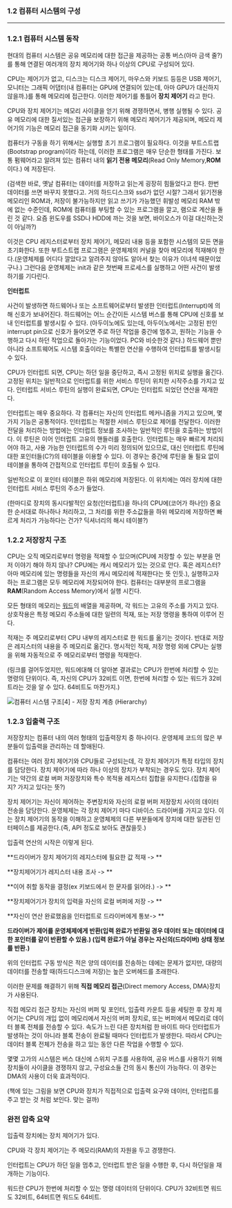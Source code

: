 ### 1.2 컴퓨터 시스템의 구성

-------



### 1.2.1 컴퓨터 시스템 동작

현대의 컴퓨터 시스템은 공유 메모리에 대한 접근을 제공하는 공통 버스(아마 금색 줄?)를 통해 연결된 여러개의 장치 제어기와 하나 이상의 CPU로 구성되어 있다.

CPU는 제어기가 없고, 디스크는 디스크 제어기, 마우스와 키보드 등등은 USB 제어기, 모니터는 그래픽 어댑터(내 컴퓨터는 GPU에 연결되어 있는데, 아마 GPU가 대신하지 않을까.)를 통해 메모리에 접근한다. 이러한 제어기를 통틀어 **장치 제어기** 라고 한다.

CPU와 장치 제어기는 메모리 사이클을 얻기 위해 경쟁하면서, 병행 실행될 수 있다. 공유 메모리에 대한 질서있는 접근을 보장하기 위해 메모리 제어기가 제공되며, 메모리 제어기의 기능은 메모리 접근을 동기화 시키는 일이다.

컴퓨터가 구동을 하기 위해서는 실행할 초기 프로그램이 필요하다. 이것을 부트스트랩(Bootstrap program)이라 하는데, 이러한 프로그램은 매우 단순한 형태를 가진다. 보통 펌웨어라고 알려져 있는 컴퓨터 내의 **읽기 전용 메모리**(Read Only Memory,**ROM**이다.) 에 저장된다.

(검색한 바로, 옛날 컴퓨터는 데이터를 저장하고 읽는게 굉장히 힘들었다고 한다. 한번 데이터를 쓰면 바꾸지 못했다고. 거의 하드디스크와 ssd가 없던 시절? 그래서 읽기전용 메모리인 ROM과, 저장이 불가능하지만 읽고 쓰기가 가능했던 휘발성 메모리 RAM 밖에 없는 수준인데, ROM에 컴퓨터를 부팅할 수 있는 프로그램을 깔고, 램으로 계산을 돌린 것 같다. 요즘 윈도우를 SSD나 HDD에 까는 것을 보면, 바이오스가 이걸 대신하는것이 아닐까?)

이것은 CPU 레지스터로부터 장치 제어기, 메모리 내용 등을 포함한 시스템의 모든 면을 초기화한다.  또한 부트스트랩 프로그램은 운영체제의 커널을 찾아 메모리에 적재해야 한다.(운영체제를 어디다 깔았다고 알려주지 않아도 알아서 찾는 이유가 이녀셕 때문이었구나.) 그런다음 운영체제는 init과 같은 첫번째 프로세스를 실행하고 어떤 사건이 발생하기를 기다린다.



**인터럽트**

사건이 발생하면 하드웨어나 또는 소프트웨어로부터 발생한 인터럽트(Interrupt)에 의해 신호가 보내어진다. 하드웨어는 어느 순간이든 시스템 버스를 통해 CPU에 신호를 보내 인터럽트를 발생시킬 수 있다. (아두이노에도 있는데, 아두이노에서는 고정된 핀인 interrupt pin으로 신호가 들어오면 주로 하던 작업을 중간에 멈추고, 원하는 기능을 수행하고 다시 하던 작업으로 돌아가는 기능이었다. PC와 비슷한것 같다.) 하드웨어 뿐만 아니라 소프트웨어도 시스템 호출이라는 특별한 연산을 수행하여 인터럽트를 발생시킬 수 있다.



CPU가 인터럽트 되면, CPU는 하던 일을 중단하고, 즉시 고정된 위치로 실행을 옮긴다. 고정된 위치는 일반적으로 인터럽트를 위한 서비스 루틴이 위치한 시작주소를 가지고 있다. 인터럽트 서비스 루틴의 실행이 완료되면, CPU는 인터럽트 되었던 연산을 재개한다.

인터럽트는 매우 중요하다. 각 컴퓨터는 자신의 인터럽트 메커니즘을 가지고 있으며, 몇가지 기능은 공통적이다. 인터럽트는 적절한 서비스 루틴으로 제어를 전달한다. 이러한 전달을 처리하는 방법에는 인터럽트 정보를 조사하는 일반적인 루틴을 호출하는 방법이다. 이 루틴은 이어 인터럽트 고유의 핸들러를 호출한다. 인터럽트는 매우 빠르게 처리되어야 하고, 사용 가능한 인터럽트의 수가 미리 정의되어 있으므로, 대신 인터럽트 루틴에 대한 포인터들(C?)의 테이블을 이용할 수 있다. 이 경우는 중간에 루틴을 둘 필요 없이 테이블을 통하여 간접적으로 인터럽트 루틴이 호출될 수 있다.

일반적으로 이 포인터 테이블은 하위 메모리에 저장된다. 이 위치에는 여러 장치에 대한 인터럽트 서비스 루틴의 주소가 들었다.

(한마디로 장치의 동시다발적인 요청(인터럽트)을 하나의 CPU에(코어가 하나인) 중요한 순서대로 하나하나 처리하고, 그 처리를 위한 주소값들을 하위 메모리에 저장하면 빠르게 처리가 가능하다는 건가? 딕셔너리의 해시 테이블?)



### 1.2.2 저장장치 구조

CPU는 오직 메모리로부터 명령을 적재할 수 있으며(CPU에 저장할 수 있는 부분을 먼저 이야기 해야 하지 않나? CPU에는 캐시 메모리가 있는 것으로 안다. 혹은 레지스터? 아마 메모리에 있는 명령들을 자신의 캐시 메모리에 적재한다는 뜻 인듯.), 실행하고자 하는 프로그램은 모두 메모리에 저장되어야 한다. 컴퓨터는 대부분의 프로그램을 **RAM**(Random Access Memory)에서 실행 시킨다.

모든 형태의 메모리는 [워드](https://ko.wikipedia.org/wiki/%EC%9B%8C%EB%93%9C_(%EC%BB%B4%ED%93%A8%ED%8C%85))의 배열을 제공하며, 각 워드는 고유의 주소를 가지고 있다. 상호작용은 특정 메모리 주소들에 대한 일련의 적재, 또는 저장 명령을 통하여 이루어 진다. 

적재는 주 메모리로부터 CPU 내부의 레지스터로 한 워드를 옮기는 것이다. 반대로 저장은 레지스터의 내용을 주 메모리로 옮긴다. 명시적인 적재, 저장 명령 외에 CPU는 실행을 위해 자동적으로 주 메모리로부터 명령을 적재한다.

(링크를 걸어두었지만, 워드에대해 더 알아본 결과로는 CPU가 한번에 처리할 수 있는 명령의 단위이다. 즉, 자신의 CPU가 32비트 이면, 한번에 처리할 수 있는 워드가 32비트라는 것을 알 수 있다. 64비트도 마찬가지.)

![컴퓨터 시스템 구조[4] - 저장 장치 계층 (Hierarchy)](https://t1.daumcdn.net/cfile/tistory/126D603D50FF4F170B)



### 1.2.3 입출력 구조

저장장치는 컴퓨터 내의 여러 형태의 입출력장치 중 하나이다. 운영체제 코드의 많은 부분들이 입출력을 관리하는 데 할애된다.

컴퓨터는 여러 장치 제어기와 CPU들로 구성되는데, 각 장치 제어기가 특정 타입의 장치를 담당한다. 장치 제어기에 따라 하나 이상의 장치가 부착되는 경우도 있다. 장치 제어기는 약간의 로컬 버퍼 저장장치와 특수 목적용 레지스터 집합을 유지한다.(집합을 유지? 가지고 있다는 뜻?)

장치 제어기는 자신이 제어하는 주변장치와 자신의 로컬 버퍼 저장장치 사이의 데이터 전송을 담당한다. 운영체제는 각 장치 제어기 마다 디바이스 드라이버를 가지고 있다. 이는 장치 제어기의 동작을 이해하고 운영체제의 다른 부분들에게 장치에 대한 일관된 인터페이스를 제공한다.(즉, API 정도로 보아도 괜찮을듯.)

입출력 연산의 시작은 이렇게 된다.

**드라이버가 장치 제어기의 레지스터에 필요한 값 적재 -> **

**장치제어기가 레지스터 내용 조사 -> **

**이어 취할 동작을 결정(ex 키보드에서 한 문자를 읽어라.) -> **

**장치제어기가 장치의 입력을 자신의 로컬 버퍼에 저장 -> **

**자신이 연산 완료했음을 인터럽트로 드라이버에게 통보-> **

**드라이버가 제어를 운영체제에게 반환(입력 완료가 반환일 경우 데이터 또는 데이터에 대한 포인터를 같이 반환할 수 있음.) (입력 완료가 아닐 경우는 자신의(드라이버) 상태 정보를 반환.)**

위의 인터럽트 구동 방식은 적은 양의 데이터를 전송하는 데에는 문제가 없지만, 대량의 데이터를 전송할 때(하드디스크에 저장)는 높은 오버헤드를 초래한다.

이러한 문제를 해결하기 위해 **직접 메모리 접근**(Direct memory Access, DMA)장치가 사용된다.

직접 메모리 접근 장치는 자신의 버퍼 및 포인터, 입출력 카운트 등을 세팅한 후 장치 제어기는 CPU의 개입 없이 메모리에서 자신의 버퍼 장치로, 또는 버퍼에서 메모리로 데이터 블록 전체를 전송할 수 있다. 속도가 느린 다른 장치처럼 한 바이트 마다 인터럽트가 발생하는 것이 아니라 블록 전송이 완료될 때마다 인터럽트가 발생한다. 따라서 CPU는 데이터 블록 전체가 전송을 하고 있는 동안 다른 작업을 수행할 수 있다.

몇몇 고가의 시스템은 버스 대신에 스위치 구조를 사용하여, 공유 버스를 사용하기 위해 장치들이 사이클을 경쟁하지 않고, 구성요소들 간의 동시 통신이 가능하다. 이 경우는 DMA의 사용이 더욱 효과적이다.

(책에 있는 그림을 보면 CPU와 장치가 직접적으로 입출력 요구와 데이터, 인터럽트를 주고 받는 것 처럼 보인다. 맞는 걸까)



### 완전 압축 요약

입출력 장치에는 장치 제어기가 있다.

CPU와 각 장치 제어기는 주 메모리(RAM)의 자원을 두고 경쟁한다.

인터럽트는 CPU가 하던 일을 멈추고, 인터럽트 받은 일을 수행한 후, 다시 하던일을 재개하는 기능이다.

워드란 CPU가 한번에 처리할 수 있는 명령 데이터의 단위이다. CPU가 32비트면 워드도 32비트, 64비트면 워드도 64비트.





